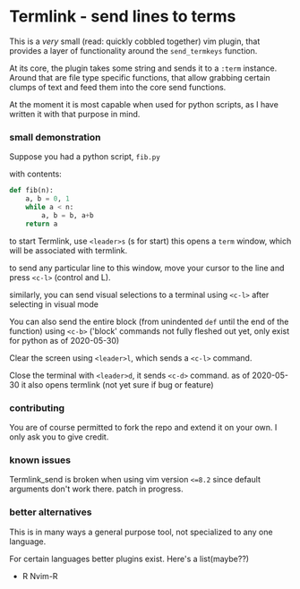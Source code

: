# Termlink - send lines to terms

This is a *very* small (read: quickly cobbled together) vim plugin, that 
provides a layer of functionality around the `send_termkeys` function.

At its core, the plugin takes some string and sends it to a `:term` instance.
Around that are file type specific functions, that allow grabbing certain 
clumps of text and feed them into the core send functions.

At the moment it is most capable when used for python scripts, as I have 
written it with that purpose in mind.

### small demonstration

Suppose you had a python script, `fib.py`

with contents:

```python
def fib(n):
    a, b = 0, 1
    while a < n:
        a, b = b, a+b
    return a
```

to start Termlink, use `<leader>s` (s for start)
this opens a `term` window, which will be associated with termlink.

to send any particular line to this window, move your cursor to the line and 
press `<c-l>` (control and L).

similarly, you can send visual selections to a terminal using `<c-l>` after
selecting in visual mode

You can also send the entire block (from unindented `def` until the end of the 
function) using `<c-b>`
('block' commands not fully fleshed out yet, only exist for python as of 2020-05-30)

Clear the screen using `<leader>l`, which sends a `<c-l>` command.

Close the terminal with `<leader>d`, it sends `<c-d>` command.
as of 2020-05-30 it also opens termlink (not yet sure if bug or feature)


### contributing

You are of course permitted to fork the repo and extend it on your own.
I only ask you to give credit.

### known issues

Termlink_send is broken when using vim version `<=8.2` since default arguments don't work there.
patch in progress.

### better alternatives

This is in many ways a general purpose tool, not specialized to any one 
language.

For certain languages better plugins exist. Here's a list(maybe??)

- R     Nvim-R
